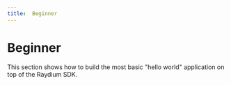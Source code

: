 ```yaml
---
title:  Beginner
---
```


# Beginner

This section shows how to build the most basic "hello world" application on top of the Raydium SDK.
